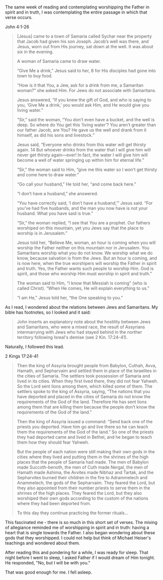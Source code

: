 The same week of reading and contemplating worshipping the Father in spirit and in truth, I was contemplating the entire passage in which that verse occurs.

John 4:1-26

> [Jesus] came to a town of Samaria called Sychar near the property that Jacob had given his son Joseph. Jacob’s well was there, and Jesus, worn out from His journey, sat down at the well. It was about six in the evening.
>
> A woman of Samaria came to draw water.
>
> “Give Me a drink,” Jesus said to her, 8 for His disciples had gone into town to buy food.
>
> “How is it that You, a Jew, ask for a drink from me, a Samaritan woman?” she asked Him. For Jews do not associate with Samaritans.
>
> Jesus answered, “If you knew the gift of God, and who is saying to you, ‘Give Me a drink,’ you would ask Him, and He would give you living water.”
>
> “Sir,” said the woman, “You don’t even have a bucket, and the well is deep. So where do You get this ‘living water’? You aren’t greater than our father Jacob, are You? He gave us the well and drank from it himself, as did his sons and livestock.”
>
> Jesus said, “Everyone who drinks from this water will get thirsty again. 14 But whoever drinks from the water that I will give him will never get thirsty again—ever! In fact, the water I will give him will become a well of water springing up within him for eternal life.”
>
> “Sir,” the woman said to Him, “give me this water so I won’t get thirsty and come here to draw water.”
>
> “Go call your husband,” He told her, “and come back here.”
>
> “I don’t have a husband,” she answered.
>
> “You have correctly said, ‘I don’t have a husband,’” Jesus said. “For you’ve had five husbands, and the man you now have is not your husband. What you have said is true.”
>
> “Sir,” the woman replied, “I see that You are a prophet. Our fathers worshiped on this mountain, yet you Jews say that the place to worship is in Jerusalem.”
>
> Jesus told her, “Believe Me, woman, an hour is coming when you will worship the Father neither on this mountain nor in Jerusalem.  You Samaritans worship what you do not know. We worship what we do know, because salvation is from the Jews. But an hour is coming, and is now here, when the true worshipers will worship the Father in spirit and truth. Yes, the Father wants such people to worship Him. God is spirit, and those who worship Him must worship in spirit and truth.”
>
> The woman said to Him, “I know that Messiah is coming” (who is called Christ). “When He comes, He will explain everything to us.”
>
> “I am He,” Jesus told her, “the One speaking to you.”

As I read, I wondered about the relations between Jews and Samaritans. My bible has footnotes, so I looked and it said:

> John inserts an explanatory note about the hostility between Jews and Samaritans, who were a mixed race, the result of Assyrians intermarrying with Jews who had stayed behind in the norther territory following Isreal's demise (see 2 Kin. 17:24-41).

Naturally, I followed this lead.

2 Kings 17:24-41

> Then the king of Assyria brought people from Babylon, Cuthah, Avva, Hamath, and Sepharvaim and settled them in place of the Israelites in the cities of Samaria. The settlers took possession of Samaria and lived in its cities. When they first lived there, they did not fear Yahweh. So the Lord sent lions among them, which killed some of them. The settlers spoke to the king of Assyria, saying, “The nations that you have deported and placed in the cities of Samaria do not know the requirements of the God of the land. Therefore He has sent lions among them that are killing them because the people don’t know the requirements of the God of the land.”
> 
>  Then the king of Assyria issued a command: “Send back one of the priests you deported. Have him go and live there so he can teach them the requirements of the God of the land.” So one of the priests they had deported came and lived in Bethel, and he began to teach them how they should fear Yahweh.
>
> But the people of each nation were still making their own gods in the cities where they lived and putting them in the shrines of the high places that the people of Samaria had made. The men of Babylon made Succoth-benoth, the men of Cuth made Nergal, the men of Hamath made Ashima, the Avvites made Nibhaz and Tartak, and the Sepharvites burned their children in the fire to Adrammelech and Anammelech, the gods of the Sepharvaim. They feared the Lord, but they also appointed from their number priests to serve them in the shrines of the high places. They feared the Lord, but they also worshiped their own gods according to the custom of the nations where they had been deported from.
>
> To this day they continue practicing the former rituals...

This fascinated me - there is so much in this short set of verses. The mixing of allegiance reminded me of worshipping in spirit and in truth: having a heart that is single towards the Father. I also began wondering about these gods that they worshipped. I could not help but think of Michael Heiser's teachings and wondered about them. 

After reading this and pondering for a while, I was ready for sleep. That night before I went to sleep, I asked Father if I would dream of Him tonight. He responded, "No, but I will be with you."

That was good enough for me. I fell asleep.

